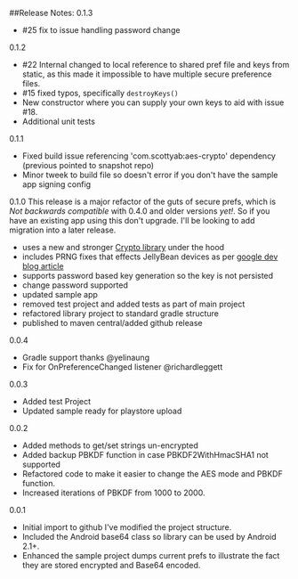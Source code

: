 ##Release Notes:
0.1.3
* #25 fix to issue handling password change


0.1.2
* #22 Internal changed to local reference to shared pref file and keys from static, as this made it impossible to have multiple secure preference files.
* #15 fixed typos, specifically `destroyKeys()`
* New constructor where you can supply your own keys to aid with issue #18.
* Additional unit tests

0.1.1
* Fixed build issue referencing 'com.scottyab:aes-crypto' dependency (previous pointed to snapshot repo)
* Minor tweek to build file so doesn't error if you don't have the sample app signing config

0.1.0
This release is a major refactor of the guts of secure prefs, which is *Not backwards compatible* with 0.4.0 and older versions _yet!_. So if you have an existing app using this don't upgrade. I'll be looking to add migration into a later release.

* uses a new and stronger [Crypto library](https://github.com/scottyab/java-aes-crypto) under the hood
* includes PRNG fixes that effects JellyBean devices as per [google dev blog article](http://android-developers.blogspot.nl/2013/08/some-securerandom-thoughts.html)
* supports password based key generation so the key is not persisted
* change password supported
* updated sample app
* removed test project and added tests as part of main project
* refactored library project to standard gradle structure
* published to maven central/added github release


0.0.4
* Gradle support thanks @yelinaung
* Fix for OnPreferenceChanged listener @richardleggett

0.0.3

* Added test Project
* Updated sample ready for playstore upload

0.0.2

* Added methods to get/set strings un-encrypted
* Added backup PBKDF function in case PBKDF2WithHmacSHA1 not supported
* Refactored code to make it easier to change the AES mode and PBKDF function.
* Increased iterations of PBKDF from 1000 to 2000.

0.0.1

* Initial import to github I've modified the project structure.
* Included the Android base64 class so library can be used by Android 2.1+.
* Enhanced the sample project dumps current prefs to illustrate the fact they are stored encrypted and Base64 encoded.